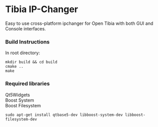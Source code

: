 # Tibia IP-Changer

Easy to use cross-platform ipchanger for Open Tibia with both GUI and Console interfaces.

### Build Instructions
In root directory:
```
mkdir build && cd build
cmake ..
make
```

### Required libraries
Qt5Widgets<br />
Boost System<br />
Boost Filesystem

```
sudo apt-get install qtbase5-dev libboost-system-dev libboost-filesystem-dev
```
